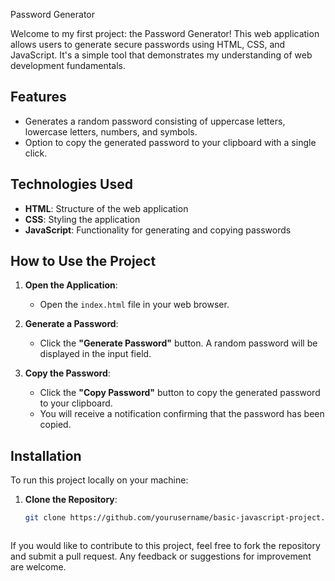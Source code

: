 Password Generator

Welcome to my first project: the Password Generator! This web application allows users to generate secure passwords using HTML, CSS, and JavaScript. It's a simple tool that demonstrates my understanding of web development fundamentals.

## Features

- Generates a random password consisting of uppercase letters, lowercase letters, numbers, and symbols.
- Option to copy the generated password to your clipboard with a single click.

## Technologies Used

- **HTML**: Structure of the web application
- **CSS**: Styling the application 
- **JavaScript**: Functionality for generating and copying passwords

## How to Use the Project

1. **Open the Application**:
   - Open the `index.html` file in your web browser.

2. **Generate a Password**:
   - Click the **"Generate Password"** button. A random password will be displayed in the input field.

3. **Copy the Password**:
   - Click the **"Copy Password"** button to copy the generated password to your clipboard.
   - You will receive a notification confirming that the password has been copied.

## Installation

To run this project locally on your machine:

1. **Clone the Repository**:
   ```bash
   git clone https://github.com/yourusername/basic-javascript-project.git



If you would like to contribute to this project, feel free to fork the repository and submit a pull request. Any feedback or suggestions for improvement are welcome.



